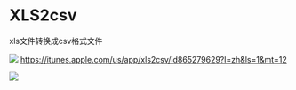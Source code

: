 # XLS2csv
xls文件转换成csv格式文件



[![](http://res.cloudinary.com/dfzokzfi5/image/upload/c_scale,w_124/v1411092419/app-store-button_pw05je.png)](https://itunes.apple.com/us/app/xls2csv/id865279629?l=zh&ls=1&mt=12) https://itunes.apple.com/us/app/xls2csv/id865279629?l=zh&ls=1&mt=12

![](http://a4.mzstatic.com/us/r30/Purple71/v4/b8/3b/3b/b83b3bb3-9f97-147b-45e4-56010baea871/screen800x500.jpeg)

